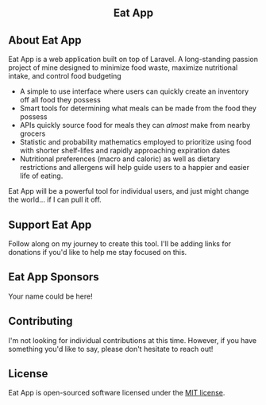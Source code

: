 <h2 align="center">Eat App</h2>


## About Eat App

Eat App is a web application built on top of Laravel. A long-standing passion project of mine designed to minimize food waste, maximize nutritional intake, and control food budgeting
- A simple to use interface where users can quickly create an inventory off all food they possess
- Smart tools for determining what meals can be made from the food they possess
- APIs quickly source food for meals they can *almost* make from nearby grocers
- Statistic and probability mathematics employed to prioritize using food with shorter shelf-lifes and rapidly approaching expiration dates
- Nutritional preferences (macro and caloric) as well as dietary restrictions and allergens will help guide users to a happier and easier life of eating.

Eat App will be a powerful tool for individual users, and just might change the world... if I can pull it off.
## Support Eat App

Follow along on my journey to create this tool. I'll be adding links for donations if you'd like to help me stay focused on this.

## Eat App Sponsors

Your name could be here!


## Contributing

I'm not looking for individual contributions at this time. However, if you have something you'd like to say, please don't hesitate to reach out!

## License

Eat App is open-sourced software licensed under the [MIT license](https://opensource.org/licenses/MIT).
